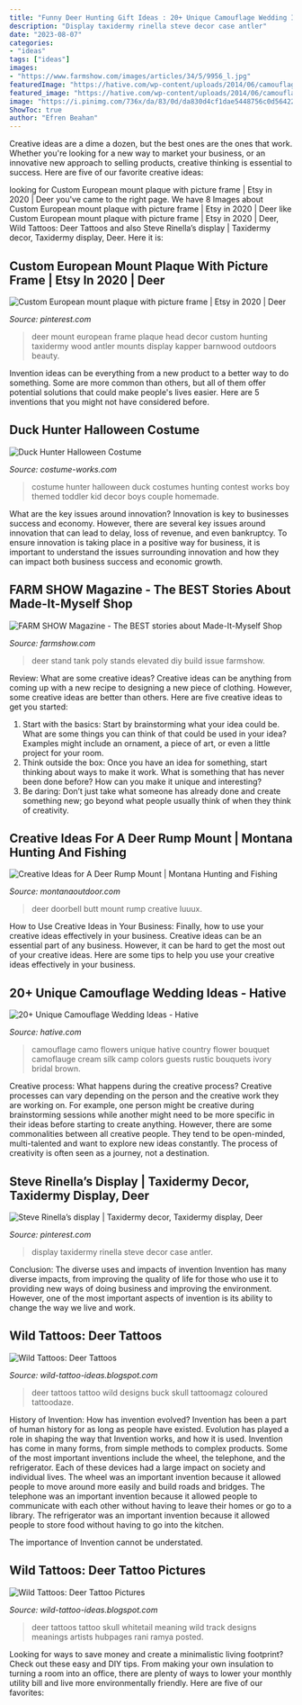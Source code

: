 ```yaml
---
title: "Funny Deer Hunting Gift Ideas : 20+ Unique Camouflage Wedding Ideas"
description: "Display taxidermy rinella steve decor case antler"
date: "2023-08-07"
categories:
- "ideas"
tags: ["ideas"]
images:
- "https://www.farmshow.com/images/articles/34/5/9956_l.jpg"
featuredImage: "https://hative.com/wp-content/uploads/2014/06/camouflage-wedding-ideas/16-camouflage-wedding-flowers.jpg"
featured_image: "https://hative.com/wp-content/uploads/2014/06/camouflage-wedding-ideas/16-camouflage-wedding-flowers.jpg"
image: "https://i.pinimg.com/736x/da/83/0d/da830d4cf1dae5448756c0d56422676f.jpg"
ShowToc: true
author: "Efren Beahan"
---
```



Creative ideas are a dime a dozen, but the best ones are the ones that work. Whether you're looking for a new way to market your business, or an innovative new approach to selling products, creative thinking is essential to success. Here are five of our favorite creative ideas:

	

		
looking for Custom European mount plaque with picture frame | Etsy in 2020 | Deer you've came to the right page. We have 8 Images about Custom European mount plaque with picture frame | Etsy in 2020 | Deer like Custom European mount plaque with picture frame | Etsy in 2020 | Deer, Wild Tattoos: Deer Tattoos and also Steve Rinella’s display | Taxidermy decor, Taxidermy display, Deer. Here it is:
		
    
## Custom European Mount Plaque With Picture Frame | Etsy In 2020 | Deer

<img loading=lazy src="https://i.pinimg.com/736x/da/83/0d/da830d4cf1dae5448756c0d56422676f.jpg" onerror="this.onerror=null;this.src='https://tse3.mm.bing.net/th?id=OIP.uyJzZbJd2AHOPFOhXjlFMgHaJ3&amp;pid=15.1';" alt="Custom European mount plaque with picture frame | Etsy in 2020 | Deer">

_Source: pinterest.com_

>deer mount european frame plaque head decor custom hunting taxidermy wood antler mounts display kapper barnwood outdoors beauty. 

	

Invention ideas can be everything from a new product to a better way to do something. Some are more common than others, but all of them offer potential solutions that could make people's lives easier. Here are 5 inventions that you might not have considered before.

    
## Duck Hunter Halloween Costume

<img loading=lazy src="https://photos.costume-works.com/full/duck_hunter.jpg" onerror="this.onerror=null;this.src='https://tse2.mm.bing.net/th?id=OIP.gYnjKcrR0NUAN65-P2jJ-gAAAA&amp;pid=15.1';" alt="Duck Hunter Halloween Costume">

_Source: costume-works.com_

>costume hunter halloween duck costumes hunting contest works boy themed toddler kid decor boys couple homemade. 

	

What are the key issues around innovation?
Innovation is key to businesses success and economy. However, there are several key issues around innovation that can lead to delay, loss of revenue, and even bankruptcy. To ensure innovation is taking place in a positive way for business, it is important to understand the issues surrounding innovation and how they can impact both business success and economic growth.

    
## FARM SHOW Magazine - The BEST Stories About Made-It-Myself Shop

<img loading=lazy src="https://www.farmshow.com/images/articles/34/5/9956_l.jpg" onerror="this.onerror=null;this.src='https://tse3.mm.bing.net/th?id=OIP.Zasy2oxSrWiJHF2dte8cwQHaJ4&amp;pid=15.1';" alt="FARM SHOW Magazine - The BEST stories about Made-It-Myself Shop">

_Source: farmshow.com_

>deer stand tank poly stands elevated diy build issue farmshow. 

	

Review: What are some creative ideas?
Creative ideas can be anything from coming up with a new recipe to designing a new piece of clothing. However, some creative ideas are better than others. Here are five creative ideas to get you started: 
1. Start with the basics: Start by brainstorming what your idea could be. What are some things you can think of that could be used in your idea? Examples might include an ornament, a piece of art, or even a little project for your room. 
2. Think outside the box: Once you have an idea for something, start thinking about ways to make it work. What is something that has never been done before? How can you make it unique and interesting? 
3. Be daring: Don’t just take what someone has already done and create something new; go beyond what people usually think of when they think of creativity.

    
## Creative Ideas For A Deer Rump Mount | Montana Hunting And Fishing

<img loading=lazy src="http://www.montanaoutdoor.com/wp-content/uploads/2012/11/37989-deer_butt_doorbell.jpg" onerror="this.onerror=null;this.src='https://tse2.mm.bing.net/th?id=OIP.mmOGC2pgTXYICrky4qWvKQAAAA&amp;pid=15.1';" alt="Creative Ideas for A Deer Rump Mount | Montana Hunting and Fishing">

_Source: montanaoutdoor.com_

>deer doorbell butt mount rump creative luuux. 

	

How to Use Creative Ideas in Your Business: Finally, how to use your creative ideas effectively in your business.
Creative ideas can be an essential part of any business. However, it can be hard to get the most out of your creative ideas. Here are some tips to help you use your creative ideas effectively in your business.

    
## 20+ Unique Camouflage Wedding Ideas - Hative

<img loading=lazy src="https://hative.com/wp-content/uploads/2014/06/camouflage-wedding-ideas/16-camouflage-wedding-flowers.jpg" onerror="this.onerror=null;this.src='https://tse3.mm.bing.net/th?id=OIP.dQW3zS-ndxLOvblHcvFuZAHaIe&amp;pid=15.1';" alt="20+ Unique Camouflage Wedding Ideas - Hative">

_Source: hative.com_

>camouflage camo flowers unique hative country flower bouquet camoflauge cream silk camp colors guests rustic bouquets ivory bridal brown. 

	

Creative process: What happens during the creative process?
Creative processes can vary depending on the person and the creative work they are working on. For example, one person might be creative during brainstorming sessions while another might need to be more specific in their ideas before starting to create anything. However, there are some commonalities between all creative people. They tend to be open-minded, multi-talented and want to explore new ideas constantly. The process of creativity is often seen as a journey, not a destination.

    
## Steve Rinella’s Display | Taxidermy Decor, Taxidermy Display, Deer

<img loading=lazy src="https://i.pinimg.com/originals/3e/8b/69/3e8b6909d77b3699fd1fc1fd48dabce9.jpg" onerror="this.onerror=null;this.src='https://tse2.mm.bing.net/th?id=OIP.osqBcbkXFjKrQpdJJ4FxXQHaHc&amp;pid=15.1';" alt="Steve Rinella’s display | Taxidermy decor, Taxidermy display, Deer">

_Source: pinterest.com_

>display taxidermy rinella steve decor case antler. 

	

Conclusion: The diverse uses and impacts of invention
Invention has many diverse impacts, from improving the quality of life for those who use it to providing new ways of doing business and improving the environment. However, one of the most important aspects of invention is its ability to change the way we live and work.

    
## Wild Tattoos: Deer Tattoos

<img loading=lazy src="http://2.bp.blogspot.com/-1x5E65zt6JE/UNKsZxREPtI/AAAAAAAATa0/330YUlO4Hy0/s1600/Jason-Adkins-deer-8x10.jpg" onerror="this.onerror=null;this.src='https://tse4.mm.bing.net/th?id=OIP.9UolnHGFCgizY9sN859iKgHaJQ&amp;pid=15.1';" alt="Wild Tattoos: Deer Tattoos">

_Source: wild-tattoo-ideas.blogspot.com_

>deer tattoos tattoo wild designs buck skull tattoomagz coloured tattoodaze. 

	

History of Invention: How has invention evolved?
Invention has been a part of human history for as long as people have existed. Evolution has played a role in shaping the way that Invention works, and how it is used. Invention has come in many forms, from simple methods to complex products. 
Some of the most important inventions include the wheel, the telephone, and the refrigerator. Each of these devices had a large impact on society and individual lives. The wheel was an important invention because it allowed people to move around more easily and build roads and bridges. The telephone was an important invention because it allowed people to communicate with each other without having to leave their homes or go to a library. The refrigerator was an important invention because it allowed people to store food without having to go into the kitchen. 

The importance of Invention cannot be understated.

    
## Wild Tattoos: Deer Tattoo Pictures

<img loading=lazy src="http://4.bp.blogspot.com/-9yeMQf3x8Mg/UNKtcmEm5iI/AAAAAAAATiw/86wAQ3kBPH4/s1600/images_q=tbn_ANd9GcTgc6bQVFhO9koUpIr9-u-xR7EHCwBdIjvF4TEDdmYSoL74N5j7Q8yG8oU.jpg" onerror="this.onerror=null;this.src='https://tse2.mm.bing.net/th?id=OIP.Km5Z0UsHmrgQK1Y_7J1MkgHaJ4&amp;pid=15.1';" alt="Wild Tattoos: Deer Tattoo Pictures">

_Source: wild-tattoo-ideas.blogspot.com_

>deer tattoos tattoo skull whitetail meaning wild track designs meanings artists hubpages rani ramya posted. 

	

Looking for ways to save money and create a minimalistic living footprint? Check out these easy and DIY tips. From making your own insulation to turning a room into an office, there are plenty of ways to lower your monthly utility bill and live more environmentally friendly. Here are five of our favorites: 

